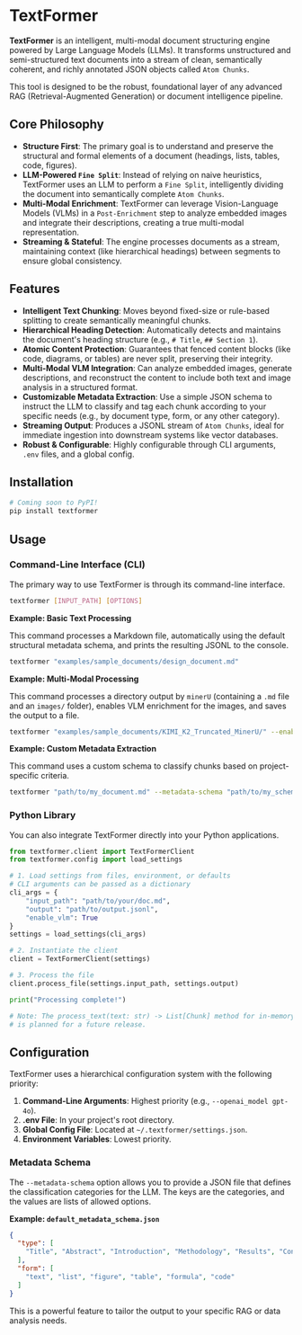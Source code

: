 # TextFormer

**TextFormer** is an intelligent, multi-modal document structuring engine powered by Large Language Models (LLMs). It transforms unstructured and semi-structured text documents into a stream of clean, semantically coherent, and richly annotated JSON objects called `Atom Chunks`.

This tool is designed to be the robust, foundational layer of any advanced RAG (Retrieval-Augmented Generation) or document intelligence pipeline.

## Core Philosophy

-   **Structure First**: The primary goal is to understand and preserve the structural and formal elements of a document (headings, lists, tables, code, figures).
-   **LLM-Powered `Fine Split`**: Instead of relying on naive heuristics, TextFormer uses an LLM to perform a `Fine Split`, intelligently dividing the document into semantically complete `Atom Chunks`.
-   **Multi-Modal Enrichment**: TextFormer can leverage Vision-Language Models (VLMs) in a `Post-Enrichment` step to analyze embedded images and integrate their descriptions, creating a true multi-modal representation.
-   **Streaming & Stateful**: The engine processes documents as a stream, maintaining context (like hierarchical headings) between segments to ensure global consistency.

## Features

-   **Intelligent Text Chunking**: Moves beyond fixed-size or rule-based splitting to create semantically meaningful chunks.
-   **Hierarchical Heading Detection**: Automatically detects and maintains the document's heading structure (e.g., `# Title`, `## Section 1`).
-   **Atomic Content Protection**: Guarantees that fenced content blocks (like code, diagrams, or tables) are never split, preserving their integrity.
-   **Multi-Modal VLM Integration**: Can analyze embedded images, generate descriptions, and reconstruct the content to include both text and image analysis in a structured format.
-   **Customizable Metadata Extraction**: Use a simple JSON schema to instruct the LLM to classify and tag each chunk according to your specific needs (e.g., by document type, form, or any other category).
-   **Streaming Output**: Produces a JSONL stream of `Atom Chunks`, ideal for immediate ingestion into downstream systems like vector databases.
-   **Robust & Configurable**: Highly configurable through CLI arguments, `.env` files, and a global config.

## Installation

```bash
# Coming soon to PyPI!
pip install textformer 
```

## Usage

### Command-Line Interface (CLI)

The primary way to use TextFormer is through its command-line interface.

```bash
textformer [INPUT_PATH] [OPTIONS]
```

**Example: Basic Text Processing**

This command processes a Markdown file, automatically using the default structural metadata schema, and prints the resulting JSONL to the console.

```bash
textformer "examples/sample_documents/design_document.md"
```

**Example: Multi-Modal Processing**

This command processes a directory output by `minerU` (containing a `.md` file and an `images/` folder), enables VLM enrichment for the images, and saves the output to a file.

```bash
textformer "examples/sample_documents/KIMI_K2_Truncated_MinerU/" --enable-vlm -o "examples/sample_outputs/KIMI_K2_enriched.jsonl"
```

**Example: Custom Metadata Extraction**

This command uses a custom schema to classify chunks based on project-specific criteria.

```bash
textformer "path/to/my_document.md" --metadata-schema "path/to/my_schema.json"
```

### Python Library

You can also integrate TextFormer directly into your Python applications.

```python
from textformer.client import TextFormerClient
from textformer.config import load_settings

# 1. Load settings from files, environment, or defaults
# CLI arguments can be passed as a dictionary
cli_args = {
    "input_path": "path/to/your/doc.md",
    "output": "path/to/output.jsonl",
    "enable_vlm": True
}
settings = load_settings(cli_args)

# 2. Instantiate the client
client = TextFormerClient(settings)

# 3. Process the file
client.process_file(settings.input_path, settings.output)

print("Processing complete!")

# Note: The process_text(text: str) -> List[Chunk] method for in-memory processing
# is planned for a future release.
```

## Configuration

TextFormer uses a hierarchical configuration system with the following priority:

1.  **Command-Line Arguments**: Highest priority (e.g., `--openai_model gpt-4o`).
2.  **.env File**: In your project's root directory.
3.  **Global Config File**: Located at `~/.textformer/settings.json`.
4.  **Environment Variables**: Lowest priority.

### Metadata Schema

The `--metadata-schema` option allows you to provide a JSON file that defines the classification categories for the LLM. The keys are the categories, and the values are lists of allowed options.

**Example: `default_metadata_schema.json`**
```json
{
  "type": [
    "Title", "Abstract", "Introduction", "Methodology", "Results", "Conclusion", ...
  ],
  "form": [
    "text", "list", "figure", "table", "formula", "code"
  ]
}
```

This is a powerful feature to tailor the output to your specific RAG or data analysis needs.
